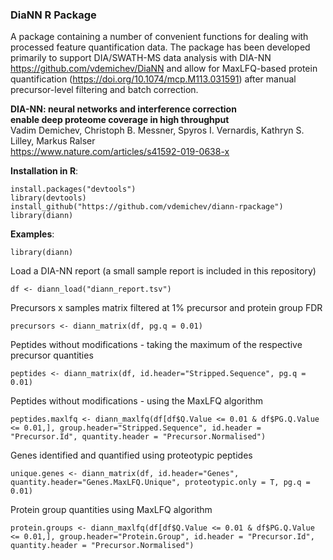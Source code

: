### DiaNN R Package
A package containing a number of convenient functions for dealing with processed feature quantification data. The package has been developed primarily to support DIA/SWATH-MS data analysis with DIA-NN https://github.com/vdemichev/DiaNN and allow for MaxLFQ-based protein quantification (https://doi.org/10.1074/mcp.M113.031591) after manual precursor-level filtering and batch correction.

**DIA-NN: neural networks and interference correction   
enable deep proteome coverage in high throughput**  
Vadim Demichev, Christoph B. Messner, Spyros I. Vernardis, Kathryn S. Lilley, Markus Ralser  
https://www.nature.com/articles/s41592-019-0638-x

**Installation in R**:
```
install.packages("devtools")
library(devtools)
install_github("https://github.com/vdemichev/diann-rpackage")
library(diann)
```

**Examples**:   
```
library(diann)
```
Load a DIA-NN report (a small sample report is included in this repository)
```
df <- diann_load("diann_report.tsv")
```
Precursors x samples matrix filtered at 1% precursor and protein group FDR
```
precursors <- diann_matrix(df, pg.q = 0.01)
```
Peptides without modifications - taking the maximum of the respective precursor quantities
```
peptides <- diann_matrix(df, id.header="Stripped.Sequence", pg.q = 0.01)
```
Peptides without modifications - using the MaxLFQ algorithm
```
peptides.maxlfq <- diann_maxlfq(df[df$Q.Value <= 0.01 & df$PG.Q.Value <= 0.01,], group.header="Stripped.Sequence", id.header = "Precursor.Id", quantity.header = "Precursor.Normalised")
```
Genes identified and quantified using proteotypic peptides
```
unique.genes <- diann_matrix(df, id.header="Genes", quantity.header="Genes.MaxLFQ.Unique", proteotypic.only = T, pg.q = 0.01)
```
Protein group quantities using MaxLFQ algorithm
```
protein.groups <- diann_maxlfq(df[df$Q.Value <= 0.01 & df$PG.Q.Value <= 0.01,], group.header="Protein.Group", id.header = "Precursor.Id", quantity.header = "Precursor.Normalised")
```
